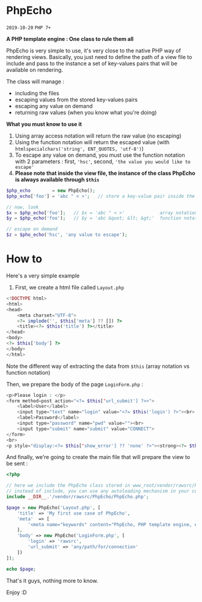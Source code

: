 # **PhpEcho**

`2019-10-20` `PHP 7+`

**A PHP template engine : One class to rule them all**


PhpEcho is very simple to use, it's very close to the native PHP way of rendering views.
Basically, you just need to define the path of a view file to include and pass to the
instance a set of key-values pairs that will be available on rendering.

The class will manage :
* including the files
* escaping values from the stored key-values pairs
* escaping any value on demand
* returning raw values (when you know what you're doing)

**What you must know to use it**
1. Using array access notation will return the raw value (no escaping)
2. Using the function notation will return the escaped value (with `htmlspecialchars('string', ENT_QUOTES, 'utf-8')`)
3. To escape any value on demand, you must use the function notation with 2 parameters :
first, `'hsc'`, second, `'the value you would like to escape'`
4. **Please note that inside the view file, the instance of the class PhpEcho is always available through `$this`**

```php
$php_echo        = new PhpEcho();
$php_echo['foo'] = 'abc " < >';   // store a key-value pair inside the the instance

// now, look
$x = $php_echo['foo'];   // $x = 'abc " < >'             array notation, no escaping
$y = $php_echo('foo');   // $y = 'abc &quot; &lt; &gt;'  function notation, escaped value

// escape on demand
$z = $pho_echo('hsc', 'any value to escape');
```

# **How to**
Here's a very simple example

1. First, we create a html file called `Layout.php`
```php
<!DOCTYPE html>
<html>
<head>
    <meta charset="UTF-8">
    <?= implode('', $this['meta'] ?? []) ?>
    <title><?= $this('title') ?></title>
</head>
<body>
<?= $this['body'] ?>
</body>
</html>
```
Note the different way of extracting the data from `$this` (array notation vs function notation)

Then, we prepare the body of the page `LoginForm.php` :
```php
<p>Please login : </p>
<form method=post action="<?= $this['url_submit'] ?>>">
    <label>User</label>
    <input type="text" name="login" value="<?= $this('login') ?>"><br>
    <label>Password</label>
    <input type="password" name="pwd" value=""><br>
    <input type="submit" name="submit" value="CONNECT">
</form>
<br>
<p style="display:<?= $this['show_error'] ?? 'none' ?>"><strong><?= $this('err_msg') ?></strong></p>
```
And finally, we're going to create the main file that will prepare the view to be sent :
```php
<?php

// here we include the PhpEcho class stored in www_root/vendor/rawsrc/PhpEcho
// instead of include, you can use any autoloading mechanism in your code
include __DIR__.'/vendor/rawsrc/PhpEcho/PhpEcho.php';

$page = new PhpEcho('Layout.php', [
    'title' => 'My first use case of PhpEcho',
    'meta'  => [
        '<meta name="keywords" content="PhpEcho, PHP template engine, easy to use" />'
    ],
    'body' => new PhpEcho('LoginForm.php', [
        'login' => 'rawsrc',
        'url_submit' => 'any/path/for/connection'
    ])
]);

echo $page;
```

That's it guys, nothing more to know.

Enjoy :D